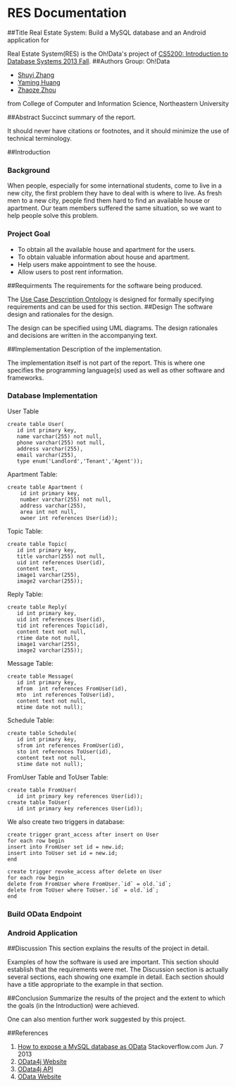 RES Documentation
===
##Title
Real Estate System: Build a MySQL database and an Android application for

Real Estate System(RES) is the Oh!Data's project of [CS5200: Introduction to Database Systems 2013 Fall](http://www.ccs.neu.edu/home/kenb/cs5200/index.html).
##Authors
Group: Oh!Data

* [Shuyi Zhang](mailto:zhang.shuy@husky.neu.edu)
* [Yaming Huang](mailto:huang.yam@husky.ney.edu)
* [Zhaoze Zhou](mailto:zhaoze.chou@gmail.com)

from College of Computer and Information Science, Northeastern University

##Abstract
Succinct summary of the report.

It should never have citations or footnotes, and it should minimize the use of technical terminology.

##Introduction
### Background

When people, especially for some international students, come to live in a new city, the first problem they have to deal with is where to live. As fresh men to a new city, people find them hard to find an available house or apartment. Our team members suffered the same situation, so we want to help people solve this problem. 
### Project Goal

* To obtain all the available house and apartment for the users.
* To obtain valuable information about house and apartment.
* Help users make appointment to see the house.
* Allow users to post rent information.

##Requirments
The requirements for the software being produced.

The [Use Case Description Ontology](http://www.ccs.neu.edu/home/kenb/ontologies/index.html) is designed for formally specifying requirements and can be used for this section.
##Design
The software design and rationales for the design.

The design can be specified using UML diagrams. The design rationales and decisions are written in the accompanying text.

##Implementation
Description of the implementation.

The implementation itself is not part of the report. This is where one specifies the programming language(s) used as well as other software and frameworks.

### Database Implementation
User Table

	create table User(
       id int primary key,
       name varchar(255) not null,
       phone varchar(255) not null,
       address varchar(255),
       email varchar(255),
       type enum('Landlord','Tenant','Agent'));
       
Apartment Table:

	create table Apartment (
        id int primary key,
        number varchar(255) not null,
        address varchar(255),
        area int not null,
        owner int references User(id));
Topic Table:

	create table Topic(
       id int primary key,
       title varchar(255) not null,
       uid int references User(id),
       content text,
       image1 varchar(255),
       image2 varchar(255));
Reply Table:       
       
	create table Reply(
       id int primary key,
       uid int references User(id),
       tid int references Topic(id),
       content text not null,
       rtime date not null,
       image1 varchar(255),
       image2 varchar(255));
Message Table:

	create table Message(
       id int primary key,
       mfrom  int references FromUser(id),
       mto  int references ToUser(id),
       content text not null,
       mtime date not null);
Schedule Table:

	create table Schedule(
       id int primary key,
       sfrom int references FromUser(id),
       sto int references ToUser(id),
       content text not null,
       stime date not null);
FromUser Table and ToUser Table:
       
	create table FromUser(
       id int primary key references User(id));
	create table ToUser(
       id int primary key references User(id));

We also create two triggers in database:
       
	create trigger grant_access after insert on User
 	for each row begin
 	insert into FromUser set id = new.id;
 	insert into ToUser set id = new.id;
 	end
 
 	create trigger revoke_access after delete on User
 	for each row begin
 	delete from FromUser where FromUser.`id` = old.`id`;
 	delete from ToUser where ToUser.`id` = old.`id`;
 	end
 	
### Build OData Endpoint

### Android Application

##Discussion
This section explains the results of the project in detail.

Examples of how the software is used are important. This section should establish that the requirements were met. The Discussion section is actually several sections, each showing one example in detail. Each section should have a title appropriate to the example in that section.

##Conclusion
Summarize the results of the project and the extent to which the goals (in the Introduction) were achieved.

One can also mention further work suggested by this project.

##References
1. [How to expose a MySQL database as OData](http://stackoverflow.com/questions/16990252/how-to-expose-a-mysql-database-as-odata) Stackoverflow.com Jun. 7 2013
2. [OData4j Website](https://code.google.com/p/odata4j/)
3. [OData4j API](http://odata4j.org/v/0.7/javadoc/)
4. [OData Website](http://www.odata.org/)